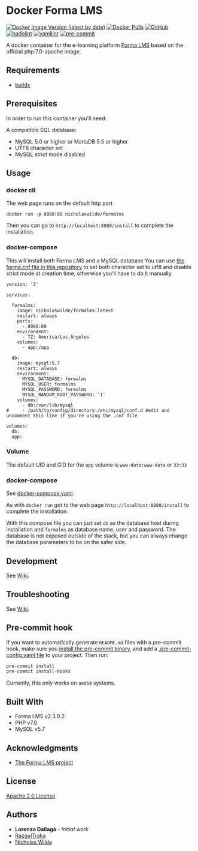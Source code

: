 # Docker Forma LMS
[![Docker Image Version (latest by date)](https://img.shields.io/docker/v/nicholaswilde/formalms)](https://hub.docker.com/r/nicholaswilde/formalms)
[![Docker Pulls](https://img.shields.io/docker/pulls/nicholaswilde/formalms)](https://hub.docker.com/r/nicholaswilde/formalms)
[![GitHub](https://img.shields.io/github/license/nicholaswilde/docker-formalms)](./LICENSE)
[![hadolint](https://github.com/nicholaswilde/docker-cryptpad/workflows/hadolint/badge.svg?branch=main)](https://github.com/nicholaswilde/docker-formalms/actions?query=workflow%3Ahadolint)
[![yamllint](https://github.com/nicholaswilde/docker-cryptpad/workflows/yamllint/badge.svg?branch=main)](https://github.com/nicholaswilde/docker-formalms/actions?query=workflow%3Ayamllint)
[![pre-commit](https://img.shields.io/badge/pre--commit-enabled-brightgreen?logo=pre-commit&logoColor=white)](https://github.com/pre-commit/pre-commit)

A docker container for the e-learning platform [Forma LMS](https://www.formalms.org/) based on the official php:7.0-apache image.

## Requirements

- [buildx](https://docs.docker.com/engine/reference/commandline/buildx/)

## Prerequisites

In order to run this container you'll need: 

A compatible SQL database:

* MySQL 5.0 or higher or MariaDB  5.5 or higher
* UTF8 character set
* MySQL strict mode disabled

## Usage

### docker cli

The web page runs on the default http port

```shell
docker run -p 8080:80 nicholaswilde/formalms
```
Then you can go to `http://localhost:8080/install` to complete the installation.

### docker-compose

This will install both Forma LMS and a MySQL database
You can use [the forma.cnf file in this repository](https://github.com/nicholaswilde/docker-formalms/blob/master/config/forma.cnf) to set both character set to utf8 and disable strict mode at creation time, otherwise you'll have to do it manually.

```shell
version: '3'

services:

  formalms:
    image: nicholaswilde/formalms:latest
    restart: always
    ports:
      - 8080:80
    environment:
      - TZ: America/Los_Angeles
    volumes:
      - app:/app
      
  db:
    image: mysql:5.7
    restart: always
    environment:
      MYSQL_DATABASE: formalms
      MYSQL_USER: formalms
      MYSQL_PASSWORD: formalms
      MYSQL_RANDOM_ROOT_PASSWORD: '1'
    volumes:
      - db:/var/lib/mysql
#     - /path/to/config/directory:/etc/mysql/conf.d #edit and uncomment this line if you're using the .cnf file

volumes:
  db:
  app:
```

### Volume

The default UID and GID for the `app` volume is `www-data:www-data` or `33:33`

### docker-compose

See [docker-compose.yaml](./docker-compose.yaml).


As with `docker run` got to the web page `http://localhost:8080/install` to complete the installation.

With this compose file you can just set `db` as the database host during installation and `formalms` as database name, user and password.
The database is not exposed outside of the stack, but you can always change the database parameters to be on the safer side.

## Development

See [Wiki](https://github.com/nicholaswilde/docker-template/wiki/Development).

## Troubleshooting

See [Wiki](https://github.com/nicholaswilde/docker-template/wiki/Troubleshooting).

## Pre-commit hook

If you want to automatically generate `README.md` files with a pre-commit hook, make sure you
[install the pre-commit binary](https://pre-commit.com/#install), and add a [.pre-commit-config.yaml file](./.pre-commit-config.yaml)
to your project. Then run:

```bash
pre-commit install
pre-commit install-hooks
```
Currently, this only works on `amd64` systems.

## Built With

* Forma LMS v2.3.0.2
* PHP v7.0
* MySQL v5.7


## Acknowledgments

* [The Forma LMS project](https://www.formalms.org/)

## License

[Apache 2.0 License](./LICENSE)

## Authors

* **Lorenzo Dallagà** - *Initial work*
* [RazgulTraka](https://github.com/RazgulTraka)
* [Nicholas Wilde](https://github.com/nicholaswilde)
